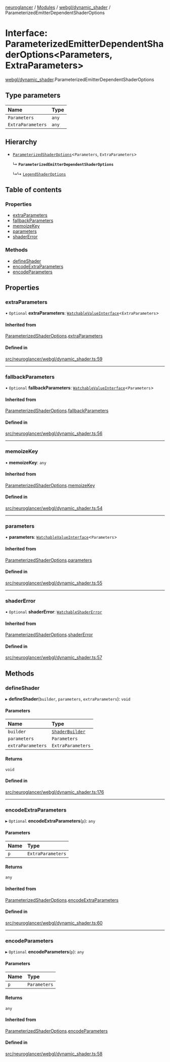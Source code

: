 [neuroglancer](../README.md) / [Modules](../modules.md) / [webgl/dynamic\_shader](../modules/webgl_dynamic_shader.md) / ParameterizedEmitterDependentShaderOptions

# Interface: ParameterizedEmitterDependentShaderOptions<Parameters, ExtraParameters\>

[webgl/dynamic_shader](../modules/webgl_dynamic_shader.md).ParameterizedEmitterDependentShaderOptions

## Type parameters

| Name | Type |
| :------ | :------ |
| `Parameters` | `any` |
| `ExtraParameters` | `any` |

## Hierarchy

- [`ParameterizedShaderOptions`](webgl_dynamic_shader.ParameterizedShaderOptions.md)<`Parameters`, `ExtraParameters`\>

  ↳ **`ParameterizedEmitterDependentShaderOptions`**

  ↳↳ [`LegendShaderOptions`](widget_shader_controls.LegendShaderOptions.md)

## Table of contents

### Properties

- [extraParameters](webgl_dynamic_shader.ParameterizedEmitterDependentShaderOptions.md#extraparameters)
- [fallbackParameters](webgl_dynamic_shader.ParameterizedEmitterDependentShaderOptions.md#fallbackparameters)
- [memoizeKey](webgl_dynamic_shader.ParameterizedEmitterDependentShaderOptions.md#memoizekey)
- [parameters](webgl_dynamic_shader.ParameterizedEmitterDependentShaderOptions.md#parameters)
- [shaderError](webgl_dynamic_shader.ParameterizedEmitterDependentShaderOptions.md#shadererror)

### Methods

- [defineShader](webgl_dynamic_shader.ParameterizedEmitterDependentShaderOptions.md#defineshader)
- [encodeExtraParameters](webgl_dynamic_shader.ParameterizedEmitterDependentShaderOptions.md#encodeextraparameters)
- [encodeParameters](webgl_dynamic_shader.ParameterizedEmitterDependentShaderOptions.md#encodeparameters)

## Properties

### extraParameters

• `Optional` **extraParameters**: [`WatchableValueInterface`](annotation_annotation_layer_state._internal_.WatchableValueInterface.md)<`ExtraParameters`\>

#### Inherited from

[ParameterizedShaderOptions](webgl_dynamic_shader.ParameterizedShaderOptions.md).[extraParameters](webgl_dynamic_shader.ParameterizedShaderOptions.md#extraparameters)

#### Defined in

[src/neuroglancer/webgl/dynamic_shader.ts:59](https://github.com/ActiveBrainAtlas2/neuroglancer/blob/1beb5d34/src/neuroglancer/webgl/dynamic_shader.ts#L59)

___

### fallbackParameters

• `Optional` **fallbackParameters**: [`WatchableValueInterface`](annotation_annotation_layer_state._internal_.WatchableValueInterface.md)<`Parameters`\>

#### Inherited from

[ParameterizedShaderOptions](webgl_dynamic_shader.ParameterizedShaderOptions.md).[fallbackParameters](webgl_dynamic_shader.ParameterizedShaderOptions.md#fallbackparameters)

#### Defined in

[src/neuroglancer/webgl/dynamic_shader.ts:56](https://github.com/ActiveBrainAtlas2/neuroglancer/blob/1beb5d34/src/neuroglancer/webgl/dynamic_shader.ts#L56)

___

### memoizeKey

• **memoizeKey**: `any`

#### Inherited from

[ParameterizedShaderOptions](webgl_dynamic_shader.ParameterizedShaderOptions.md).[memoizeKey](webgl_dynamic_shader.ParameterizedShaderOptions.md#memoizekey)

#### Defined in

[src/neuroglancer/webgl/dynamic_shader.ts:54](https://github.com/ActiveBrainAtlas2/neuroglancer/blob/1beb5d34/src/neuroglancer/webgl/dynamic_shader.ts#L54)

___

### parameters

• **parameters**: [`WatchableValueInterface`](annotation_annotation_layer_state._internal_.WatchableValueInterface.md)<`Parameters`\>

#### Inherited from

[ParameterizedShaderOptions](webgl_dynamic_shader.ParameterizedShaderOptions.md).[parameters](webgl_dynamic_shader.ParameterizedShaderOptions.md#parameters)

#### Defined in

[src/neuroglancer/webgl/dynamic_shader.ts:55](https://github.com/ActiveBrainAtlas2/neuroglancer/blob/1beb5d34/src/neuroglancer/webgl/dynamic_shader.ts#L55)

___

### shaderError

• `Optional` **shaderError**: [`WatchableShaderError`](../modules/webgl_dynamic_shader.md#watchableshadererror)

#### Inherited from

[ParameterizedShaderOptions](webgl_dynamic_shader.ParameterizedShaderOptions.md).[shaderError](webgl_dynamic_shader.ParameterizedShaderOptions.md#shadererror)

#### Defined in

[src/neuroglancer/webgl/dynamic_shader.ts:57](https://github.com/ActiveBrainAtlas2/neuroglancer/blob/1beb5d34/src/neuroglancer/webgl/dynamic_shader.ts#L57)

## Methods

### defineShader

▸ **defineShader**(`builder`, `parameters`, `extraParameters`): `void`

#### Parameters

| Name | Type |
| :------ | :------ |
| `builder` | [`ShaderBuilder`](../classes/webgl_shader.ShaderBuilder.md) |
| `parameters` | `Parameters` |
| `extraParameters` | `ExtraParameters` |

#### Returns

`void`

#### Defined in

[src/neuroglancer/webgl/dynamic_shader.ts:176](https://github.com/ActiveBrainAtlas2/neuroglancer/blob/1beb5d34/src/neuroglancer/webgl/dynamic_shader.ts#L176)

___

### encodeExtraParameters

▸ `Optional` **encodeExtraParameters**(`p`): `any`

#### Parameters

| Name | Type |
| :------ | :------ |
| `p` | `ExtraParameters` |

#### Returns

`any`

#### Inherited from

[ParameterizedShaderOptions](webgl_dynamic_shader.ParameterizedShaderOptions.md).[encodeExtraParameters](webgl_dynamic_shader.ParameterizedShaderOptions.md#encodeextraparameters)

#### Defined in

[src/neuroglancer/webgl/dynamic_shader.ts:60](https://github.com/ActiveBrainAtlas2/neuroglancer/blob/1beb5d34/src/neuroglancer/webgl/dynamic_shader.ts#L60)

___

### encodeParameters

▸ `Optional` **encodeParameters**(`p`): `any`

#### Parameters

| Name | Type |
| :------ | :------ |
| `p` | `Parameters` |

#### Returns

`any`

#### Inherited from

[ParameterizedShaderOptions](webgl_dynamic_shader.ParameterizedShaderOptions.md).[encodeParameters](webgl_dynamic_shader.ParameterizedShaderOptions.md#encodeparameters)

#### Defined in

[src/neuroglancer/webgl/dynamic_shader.ts:58](https://github.com/ActiveBrainAtlas2/neuroglancer/blob/1beb5d34/src/neuroglancer/webgl/dynamic_shader.ts#L58)
